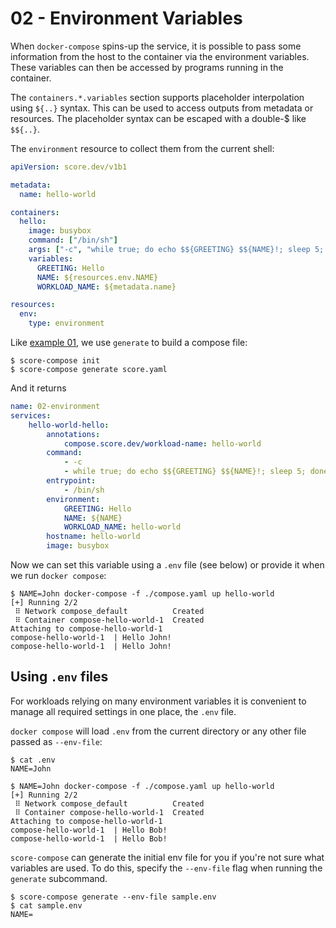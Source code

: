 # 02 - Environment Variables

When `docker-compose` spins-up the service, it is possible to pass some information from the host to the container via the environment variables. These variables can then be accessed by programs running in the container.

The `containers.*.variables` section supports placeholder interpolation using `${..}` syntax. This can be used to access outputs from metadata or resources. The placeholder syntax can be escaped with a double-$ like `$${..}`.

The `environment` resource to collect them from the current shell:

```yaml
apiVersion: score.dev/v1b1

metadata:
  name: hello-world

containers:
  hello:
    image: busybox
    command: ["/bin/sh"]
    args: ["-c", "while true; do echo $${GREETING} $${NAME}!; sleep 5; done"]
    variables:
      GREETING: Hello
      NAME: ${resources.env.NAME}
      WORKLOAD_NAME: ${metadata.name}

resources:
  env:
    type: environment
```

Like [example 01](../01-hello), we use `generate` to build a compose file:

```console
$ score-compose init
$ score-compose generate score.yaml
```

And it returns

```yaml
name: 02-environment
services:
    hello-world-hello:
        annotations:
            compose.score.dev/workload-name: hello-world
        command:
            - -c
            - while true; do echo $${GREETING} $${NAME}!; sleep 5; done
        entrypoint:
            - /bin/sh
        environment:
            GREETING: Hello
            NAME: ${NAME}
            WORKLOAD_NAME: hello-world
        hostname: hello-world
        image: busybox
```

Now we can set this variable using a `.env` file (see below) or provide it when we run `docker compose`:

```console
$ NAME=John docker-compose -f ./compose.yaml up hello-world
[+] Running 2/2
 ⠿ Network compose_default          Created
 ⠿ Container compose-hello-world-1  Created
Attaching to compose-hello-world-1
compose-hello-world-1  | Hello John!
compose-hello-world-1  | Hello John!
```

## Using `.env` files

For workloads relying on many environment variables it is convenient to manage all required settings in one place, the `.env` file.

`docker compose` will load `.env` from the current directory or any other file passed as `--env-file`:

```console
$ cat .env
NAME=John
```

```console
$ NAME=John docker-compose -f ./compose.yaml up hello-world
[+] Running 2/2
 ⠿ Network compose_default          Created
 ⠿ Container compose-hello-world-1  Created
Attaching to compose-hello-world-1
compose-hello-world-1  | Hello Bob!
compose-hello-world-1  | Hello Bob!
```

`score-compose` can generate the initial env file for you if you're not sure what variables are used. To do this, specify the `--env-file` flag when running the `generate` subcommand.

```
$ score-compose generate --env-file sample.env
$ cat sample.env
NAME=
```
